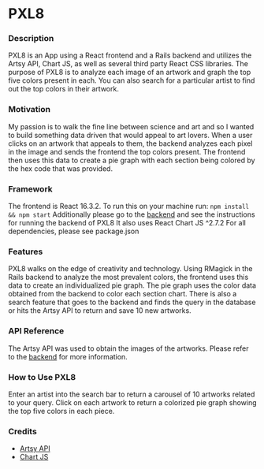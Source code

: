 # PXL8

### Description
PXL8 is an App using a React frontend and a Rails backend and utilizes the Artsy API, Chart JS, as well as several third party React CSS libraries.  The purpose of PXL8 is to analyze each image of an artwork and graph the top five colors present in each.  You can also search for a particular artist to find out the top colors in their artwork.


### Motivation
My passion is to walk the fine line between science and art and so I wanted to build something data driven that would appeal to art lovers.  When a user clicks on an artwork that appeals to them, the backend analyzes each pixel in the image and sends the frontend the top colors present.  The frontend then uses this data to create a pie graph with each section being colored by the hex code that was provided.


### Framework
The frontend is React 16.3.2.  To run this on your machine run:
`npm install && npm start`
Additionally please go to the [backend](https://github.com/melissames/Art-Collector-back-end) and see the instructions for running the backend of PXL8
It also uses React Chart JS ^2.7.2
For all dependencies, please see package.json


### Features
PXL8 walks on the edge of creativity and technology. Using RMagick in the Rails backend to analyze the most prevalent colors, the frontend uses this data to create an individualized pie graph.  The pie graph uses the color data obtained from the backend to color each section chart.  There is also a search feature that goes to the backend and finds the query in the database or hits the Artsy API to return and save 10 new artworks.


### API Reference
The Artsy API was used to obtain the images of the artworks.  Please refer to the [backend](https://github.com/melissames/Art-Collector-back-end) for more information.


### How to Use PXL8
Enter an artist into the search bar to return a carousel of 10 artworks related to your query.  Click on each artwork to return a colorized pie graph showing the top five colors in each piece.


### Credits
- [Artsy API](https://developers.artsy.net/docs/search)
- [Chart JS](https://www.npmjs.com/package/react-chartjs)
